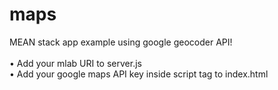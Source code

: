 # maps
MEAN stack app example using google geocoder API!
<br><br>	•	Add your mlab URI to server.js 
<br>	•	Add your google maps API key inside script tag to index.html
